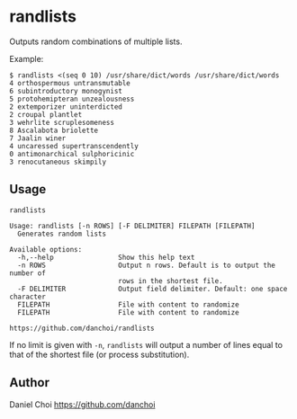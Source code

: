 # randlists

Outputs random combinations of multiple lists.  

Example: 

    $ randlists <(seq 0 10) /usr/share/dict/words /usr/share/dict/words
    4 orthospermous untransmutable
    6 subintroductory monogynist
    5 protohemipteran unzealousness
    2 extemporizer uninterdicted
    2 croupal plantlet
    3 wehrlite scruplesomeness
    8 Ascalabota briolette
    7 Jaalin winer
    4 uncaressed supertranscendently
    0 antimonarchical sulphoricinic
    3 renocutaneous skimpily


## Usage

    randlists
    
    Usage: randlists [-n ROWS] [-F DELIMITER] FILEPATH [FILEPATH]
      Generates random lists
    
    Available options:
      -h,--help                Show this help text
      -n ROWS                  Output n rows. Default is to output the number of
                               rows in the shortest file.
      -F DELIMITER             Output field delimiter. Default: one space character
      FILEPATH                 File with content to randomize
      FILEPATH                 File with content to randomize
    
    https://github.com/danchoi/randlists

If no limit is given with `-n`, `randlists` will output a number of lines equal to that of
the shortest file (or process substitution).

## Author

Daniel Choi https://github.com/danchoi
